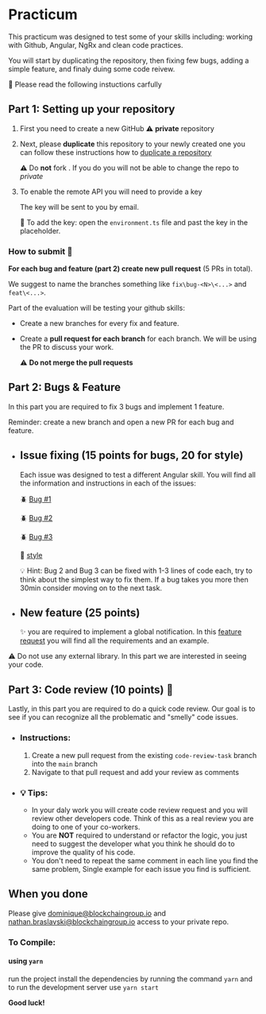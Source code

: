 # Practicum
This practicum was designed to test some of your skills including: working with Github, Angular, NgRx and clean code practices. 

You will start by duplicating the repository, then fixing few bugs, adding a simple feature, and finaly duing some code reivew. 

👀 Please read the following instuctions carfully 

## Part 1: Setting up your repository
1. First you need to create a new GitHub ⚠️ **private** repository 
2. Next, please **duplicate** this repository to your newly created one
   you can follow these instructions how to [duplicate a repository](https://docs.github.com/en/github/creating-cloning-and-archiving-repositories/duplicating-a-repository)
   
   ⚠️ Do **not** fork . If you do you will not be able to change the repo to _private_
3. To enable the remote API you will need to provide a key

   The key will be sent to you by email. 
   
   🔑 To add the key: open the `environment.ts` file and past the key in the placeholder. 
   

### How to submit 🚀
**For each bug and feature (part 2) create new pull request** (5 PRs in total).

We suggest to name the branches something like `fix\bug-<N>\<...>` and `feat\<...>`.

Part of the evaluation will be testing your github skills:
   - Create a new branches for every fix and feature.
   - Create a **pull request for each branch** for each branch. We will be using the PR to discuss your work. 
   
     ⚠️ **Do not merge the pull requests** 

## Part 2: Bugs & Feature 
In this part you are required to fix 3 bugs and implement 1 feature.

Reminder: create a new branch and open a new PR for each bug and feature.

  - ## Issue fixing (15 points for bugs, 20 for style) 
    Each issue was designed to test a different Angular skill. You will find all the information and instructions in each of the issues:
    
    🪲 [Bug #1](https://github.com/natanbr/angular-practicum/issues/1)
    
    🪲 [Bug #2](https://github.com/natanbr/angular-practicum/issues/2)
    
    🪲 [Bug #3](https://github.com/natanbr/angular-practicum/issues/3)

    🎨 [style](https://github.com/natanbr/angular-practicum/issues/6)
    
    💡 Hint: Bug 2 and Bug 3 can be fixed with 1-3 lines of code each, try to think about the simplest way to fix them.
    If a bug takes you more then 30min consider moving on to the next task.
    
  - ## New feature (25 points)
    ✨ you are required to implement a global notification. In this [feature request](https://github.com/natanbr/angular-practicum/issues/4) you will find all the requirements and an example. 
    
   ⚠️ Do not use any external library. In this part we are interested in seeing your code. 
   
## Part 3: Code review (10 points) 👀
  Lastly, in this part you are required to do a quick code review.
  Our goal is to see if you can recognize all the problematic and "smelly" code issues. 
  - ### Instructions:
    1. Create a new pull request from the existing `code-review-task` branch into the `main` branch
    2. Navigate to that pull request and add your review as comments
  - ### 💡 Tips:
    - In your daly work you will create code review request and you will review other developers code. Think of this as a real review you are doing to one of your co-workers.
    - You are **NOT** required to understand or refactor the logic, you just need to suggest the developer what you think he should do to improve the quality of his code.
    - You don't need to repeat the same comment in each line you find the same problem, Single example for each issue you find is sufficient. 

## When you done
Please give dominique@blockchaingroup.io and nathan.braslavski@blockchaingroup.io
access to your private repo.

### To Compile:

#### using `yarn`
run the project install the dependencies by running the command `yarn` and to run the development server use `yarn start`

**Good luck!**
